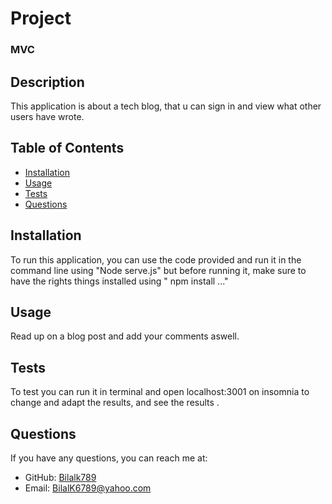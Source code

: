 # Project
### MVC

## Description

This application is about a tech blog, that u can sign in and view what other users have wrote.

## Table of Contents

- [Installation](#installation)
- [Usage](#usage)
- [Tests](#tests)
- [Questions](#questions)

## Installation

To run this application, you can use the code provided and run it in the command line using "Node serve.js" but before running it, make sure to have the rights things installed using " npm install ..."

## Usage

Read up on a blog post and add your comments aswell.

## Tests

To test you can run it in terminal and open localhost:3001 on insomnia to change and adapt the results, and see the results .

## Questions

If you have any questions, you can reach me at:

- GitHub: [Bilalk789](https://github.com/Bilalk789)
- Email: [BilalK6789@yahoo.com](mailto:bilalk6789@yahoo.com)



